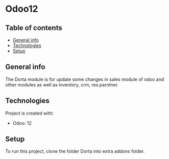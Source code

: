 # Odoo12

## Table of contents
* [General info](#general-info)
* [Technologies](#technologies)
* [Setup](#setup)

## General info
The Dorta module is for update some changes in sales module of odoo and other modules as well as inventory, crm, res.parntner.

## Technologies
Project is created with:
* Odoo: 12

## Setup
To run this project, clone the folder Dorta into extra addons folder.